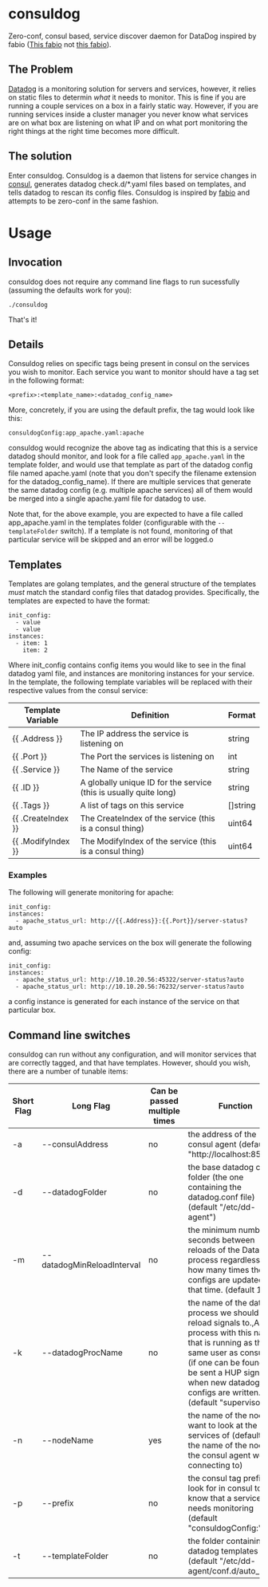 # consuldog
Zero-conf, consul based, service discover daemon for DataDog inspired by fabio ([This fabio](http://github.com/fabiolb/fabio) not [this fabio](http://www.fabioinc.com/)).


## The Problem
[Datadog](http://datadoghq.com) is a monitoring solution for servers and services, however, it relies on static files to determin *what* it needs to monitor.  This is fine if you are running a couple services on a box in a fairly static way.  However, if you are running services inside a cluster manager you never know what services are on what box are listening on what IP and on what port monitoring the right things at the right time becomes more difficult. 

## The solution
Enter consuldog.  Consuldog is a daemon that listens for service changes in [consul](https://www.consul.io/), generates datadog check.d/*.yaml files based on templates, and tells datadog to rescan its config files.   Consuldog is inspired by [fabio](http://github.com/fabiolb/fabio) and attempts to be zero-conf in the same fashion.   


# Usage
## Invocation
consuldog does not require any command line flags to run sucessfully (assuming the defaults work for you):
```
./consuldog
```
That's it!

## Details
Consuldog relies on specific tags being present in consul on the services you wish to monitor.   Each service you want to monitor should have a tag set in the following format:
```
<prefix>:<template_name>:<datadog_config_name>
```
More, concretely, if you are using the default prefix, the tag would look like this:
```
consuldogConfig:app_apache.yaml:apache
```
consuldog would recognize the above tag as indicating that this is a service datadog should monitor, and look for a file called `app_apache.yaml` in the template folder, and would use that template as part of the datadog config file named apache.yaml (note that you don't specify the filename extension for the datadog_config_name).  If there are multiple services that generate the same datadog config (e.g. multiple apache services) all of them would be merged into a single apache.yaml file for datadog to use.

Note that, for the above example,  you are expected to have a file called app_apache.yaml in the templates folder (configurable with the `--templateFolder` switch).  If a template is not found, monitoring of that particular service will be skipped and an error will be logged.o

## Templates
Templates are golang templates, and the general structure of the templates *must* match the standard config files that datadog provides.  Specifically, the templates are expected to have the format:
```
init_config:
  - value
  - value
instances:
  - item: 1
    item: 2
```
Where init_config contains config items you would like to see in the final datadog yaml file, and instances are monitoring instances for your service.  
In the template, the following template variables will be replaced with their respective values from the consul service:

| Template Variable  | Definition                                                        | Format   |
|--------------------|-------------------------------------------------------------------|----------|
| {{ .Address }}     | The IP address the service is listening on                        | string   |
| {{ .Port }}        | The Port the services is listening on                             | int      |
| {{ .Service }}     | The Name of the service                                           | string   |
| {{ .ID }}          | A globally unique ID for the service (this is usually quite long) | string   |
| {{ .Tags }}        | A list of tags on this service                                    | []string |
| {{ .CreateIndex }} | The CreateIndex of the service (this is a consul thing)           | uint64   |
| {{ .ModifyIndex }} | The ModifyIndex of the service (this is a consul thing)           | uint64   |

### Examples
The following will generate monitoring for apache:
```
init_config:
instances:
  - apache_status_url: http://{{.Address}}:{{.Port}}/server-status?auto
```
and, assuming two apache services on the box will generate the following config:
```
init_config:
instances:
  - apache_status_url: http://10.10.20.56:45322/server-status?auto
  - apache_status_url: http://10.10.20.56:76232/server-status?auto
```
a config instance is generated for each instance of the service on that particular box.


## Command line switches
consuldog can run without any configuration, and will monitor services that are correctly tagged, and that have templates.  However, should you wish, there are a number of tunable items:

| Short Flag | Long Flag                  | Can be passed multiple times | Function                                                                                                                                                                                                                                               |
|------------|----------------------------|------------------------------|--------------------------------------------------------------------------------------------------------------------------------------------------------------------------------------------------------------------------------------------------------|
| -a         | --consulAddress            | no                           | the address of the consul agent (default "http://localhost:8500")                                                                                                                                                                                      |
| -d         | --datadogFolder            | no                           | the base datadog config folder (the one containing the datadog.conf file) (default "/etc/dd-agent")                                                                                                                                                    |
| -m         | --datadogMinReloadInterval | no                           | the minimum number of seconds between reloads of the DataDog process regardless of how many times the configs are updated in that time. (default 10)                                                                                                   |
| -k         | --datadogProcName          | no                           | the name of the datadog process we should send reload signals to.,A process with this name that is running as the same user as consuldog (if one can be found) will be sent a HUP signal when new datadog configs are written. (default "supervisord") |
| -n         | --nodeName                 | yes                          | the name of the node we want to look at the services of (default is the name of the node of the consul agent we are connecting to)                                                                                                                     |
| -p         | --prefix                   | no                           | the consul tag prefix to look for in consul to know that a service needs monitoring (default "consuldogConfig:")                                                                                                                                       |
| -t         | --templateFolder           | no                           | the folder containing our datadog templates (default "/etc/dd-agent/conf.d/auto_conf")                                                                                                                                                                 |

